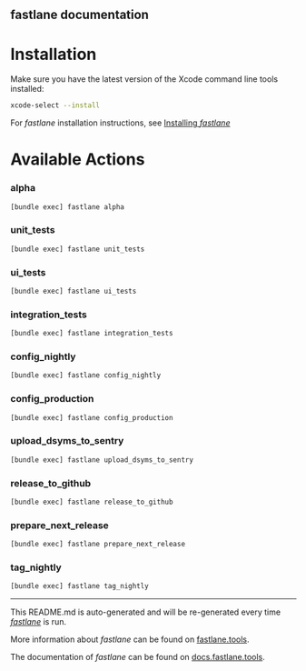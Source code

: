 fastlane documentation
----

# Installation

Make sure you have the latest version of the Xcode command line tools installed:

```sh
xcode-select --install
```

For _fastlane_ installation instructions, see [Installing _fastlane_](https://docs.fastlane.tools/#installing-fastlane)

# Available Actions

### alpha

```sh
[bundle exec] fastlane alpha
```



### unit_tests

```sh
[bundle exec] fastlane unit_tests
```



### ui_tests

```sh
[bundle exec] fastlane ui_tests
```



### integration_tests

```sh
[bundle exec] fastlane integration_tests
```



### config_nightly

```sh
[bundle exec] fastlane config_nightly
```



### config_production

```sh
[bundle exec] fastlane config_production
```



### upload_dsyms_to_sentry

```sh
[bundle exec] fastlane upload_dsyms_to_sentry
```



### release_to_github

```sh
[bundle exec] fastlane release_to_github
```



### prepare_next_release

```sh
[bundle exec] fastlane prepare_next_release
```



### tag_nightly

```sh
[bundle exec] fastlane tag_nightly
```



----

This README.md is auto-generated and will be re-generated every time [_fastlane_](https://fastlane.tools) is run.

More information about _fastlane_ can be found on [fastlane.tools](https://fastlane.tools).

The documentation of _fastlane_ can be found on [docs.fastlane.tools](https://docs.fastlane.tools).
